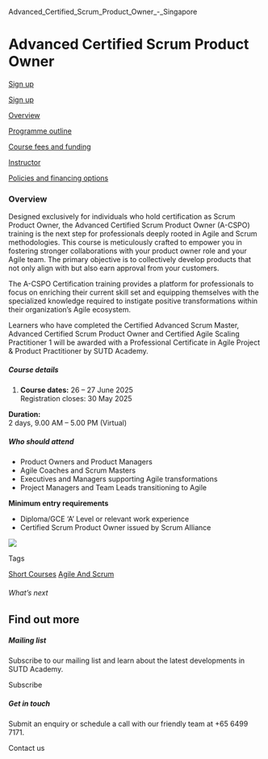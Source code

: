 Advanced_Certified_Scrum_Product_Owner_-_Singapore



Advanced Certified Scrum Product Owner
======================================

[Sign up](/admissions/academy/short-courses/short-courses-registration/?coursename=advanced-certified-scrum-product-owner&coursedate=20250626)

[Sign up](/admissions/academy/short-courses/short-courses-registration/?coursename=advanced-certified-scrum-product-owner&coursedate=20250626)

[Overview](/course/advanced-certified-scrum-product-owner/#tabs)

[Programme outline](/course/advanced-certified-scrum-product-owner/programme-outline/#tabs)

[Course fees and funding](/course/advanced-certified-scrum-product-owner/course-fees-and-funding/#tabs)

[Instructor](/course/advanced-certified-scrum-product-owner/instructor/#tabs)

[Policies and financing options](/course/advanced-certified-scrum-product-owner/policies-and-financing-options/#tabs)

### Overview

Designed exclusively for individuals who hold certification as Scrum Product Owner, the Advanced Certified Scrum Product Owner (A-CSPO) training is the next step for professionals deeply rooted in Agile and Scrum methodologies. This course is meticulously crafted to empower you in fostering stronger collaborations with your product owner role and your Agile team. The primary objective is to collectively develop products that not only align with but also earn approval from your customers.

The A-CSPO Certification training provides a platform for professionals to focus on enriching their current skill set and equipping themselves with the specialized knowledge required to instigate positive transformations within their organization’s Agile ecosystem.

Learners who have completed the Certified Advanced Scrum Master, Advanced Certified Scrum Product Owner and Certified Agile Scaling Practitioner 1 will be awarded with a Professional Certificate in Agile Project & Product Practitioner by SUTD Academy.

##### **Course details**

1. **Course dates:** 26 – 27 June 2025  
   Registration closes: 30 May 2025

**Duration:**  
2 days, 9.00 AM – 5.00 PM (Virtual)

##### **Who should attend**

* Product Owners and Product Managers
* Agile Coaches and Scrum Masters
* Executives and Managers supporting Agile transformations
* Project Managers and Team Leads transitioning to Agile

**Minimum entry requirements**

* Diploma/GCE ‘A’ Level or relevant work experience
* Certified Scrum Product Owner issued by Scrum Alliance

[![](https://www.sutd.edu.sg/wp-content/uploads/2025/02/vecteezy_whatsapp-png-icon_16716480-1.png?w=100)](https://wa.me/message/ANHASZVBZRRKI1)

Tags

[Short Courses](/admissions/academy/courses-and-modules/?academy-type-course=780)
[Agile And Scrum](/admissions/academy/courses-and-modules/?discipline=803)

###### What’s next

Find out more
-------------

##### Mailing list

Subscribe to our mailing list and learn about the latest developments in SUTD Academy.

Subscribe

##### Get in touch

Submit an enquiry or schedule a call with our friendly team at +65 6499 7171.

Contact us

